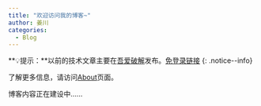 ```yaml
---
title: "欢迎访问我的博客~"
author: 姜川
categories:
  - Blog
---
```


**💡提示：**以前的技术文章主要在[吾爱破解](https://www.52pojie.cn/home.php?mod=space&uid=1048772)发布。[免登录链接](https://bing.com/search?q=site%3A52pojie.cn+jc021227)
{: .notice--info}

了解更多信息，请访问[About](about)页面。

博客内容正在建设中……

